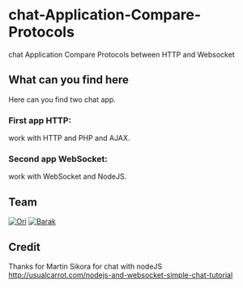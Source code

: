 # chat-Application-Compare-Protocols
chat Application Compare Protocols between HTTP and Websocket

## What can you find here
Here can you find two chat app.

### First app HTTP: 
work with HTTP and PHP and AJAX.

### Second app WebSocket: 
work with WebSocket and NodeJS.

## Team
[![Ori](<img src="https://avatars2.githubusercontent.com/u/17565646?v=3&s=120" width="120">)](https://github.com/OriAmir)
[![Barak](https://avatars2.githubusercontent.com/u/9195309?v=3&s=120)](https://github.com/Think-Smart)

## Credit
Thanks for Martin Sikora for chat with nodeJS
http://usualcarrot.com/nodejs-and-websocket-simple-chat-tutorial
